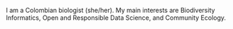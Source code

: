 I am a Colombian biologist (she/her). My main interests are Biodiversity Informatics, Open and Responsible Data Science, and Community Ecology.
